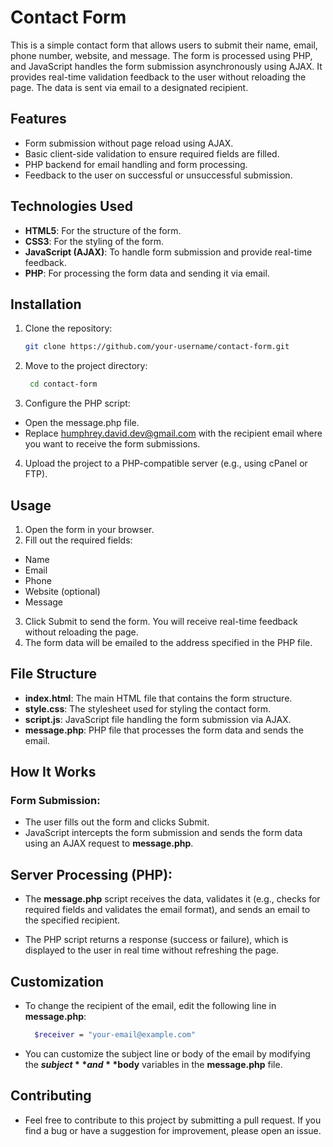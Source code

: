 # Contact Form
This is a simple contact form that allows users to submit their name, email, phone number, website, and message. The form is processed using PHP, and JavaScript handles the form submission asynchronously using AJAX. It provides real-time validation feedback to the user without reloading the page. The data is sent via email to a designated recipient.

## Features
- Form submission without page reload using AJAX.
- Basic client-side validation to ensure required fields are filled.
- PHP backend for email handling and form processing.
- Feedback to the user on successful or unsuccessful submission.

## Technologies Used
- **HTML5**: For the structure of the form.
- **CSS3**: For the styling of the form.
- **JavaScript (AJAX)**: To handle form submission and provide real-time feedback.
- **PHP**: For processing the form data and sending it via email.

## Installation
1. Clone the repository:
   ```bash
   git clone https://github.com/your-username/contact-form.git

2. Move to the project directory:
   ```bash
    cd contact-form
   
3. Configure the PHP script:
- Open the message.php file.
- Replace humphrey.david.dev@gmail.com with the recipient email where you want to receive the form submissions.
  
4. Upload the project to a PHP-compatible server (e.g., using cPanel or FTP).

## Usage
1. Open the form in your browser.
2. Fill out the required fields:
- Name
- Email
- Phone
- Website (optional)
- Message
3. Click Submit to send the form. You will receive real-time feedback without reloading the page.
4. The form data will be emailed to the address specified in the PHP file.

## File Structure
- **index.html**: The main HTML file that contains the form structure.
- **style.css**: The stylesheet used for styling the contact form.
- **script.js**: JavaScript file handling the form submission via AJAX.
- **message.php**: PHP file that processes the form data and sends the email.

## How It Works
### Form Submission:
- The user fills out the form and clicks Submit.
- JavaScript intercepts the form submission and sends the form data using an AJAX request to **message.php**.

## Server Processing (PHP):
- The **message.php** script receives the data, validates it (e.g., checks for required fields and validates the email format), and sends an email to the specified recipient.

- The PHP script returns a response (success or failure), which is displayed to the user in real time without refreshing the page.

## Customization
- To change the recipient of the email, edit the following line in **message.php**:
  ```bash
    $receiver = "your-email@example.com"
- You can customize the subject line or body of the email by modifying the **$subject** and **$body** variables in the **message.php** file.


## Contributing
- Feel free to contribute to this project by submitting a pull request. If you find a bug or have a suggestion for improvement, please open an issue.


